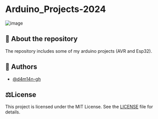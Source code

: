 # Arduino_Projects-2024

![image](https://github.com/user-attachments/assets/af0cb94b-6846-4c5a-97d0-5b52e20f032d)


## 📜 About the repository
The repository includes some of my arduino projects (AVR and Esp32).

## 👥 Authors
- [@d4m14n-gh](https://github.com/d4m14n-gh)


## ⚖️License
This project is licensed under the MIT License. See the [LICENSE](LICENSE) file for details.


